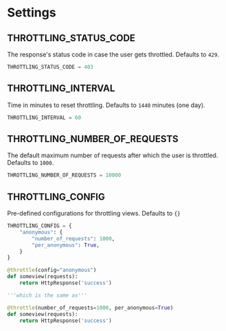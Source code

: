 # Settings

## THROTTLING_STATUS\_CODE

The response's status code in case the user gets throttled. Defaults to `429`.

```python
THROTTLING_STATUS_CODE = 403
```

## THROTTLING_INTERVAL

Time in minutes to reset throttling. Defaults to `1440` minutes (one day).

```python
THROTTLING_INTERVAL = 60
```

## THROTTLING\_NUMBER\_OF_REQUESTS

The default maximum number of requests after which the user is throttled. Defaults to `1000`.

```python
THROTTLING_NUMBER_OF_REQUESTS = 10000
```

## THROTTLING_CONFIG

Pre-defined configurations for throttling views. Defaults to `{}`

```python
THROTTLING_CONFIG = {
    "anonymous": {
        "number_of_requests": 1000,
        "per_anonymous": True,
    }
}
```

```python
@throttle(config="anonymous")
def someview(requests):
    return HttpResponse('success')

'''which is the same as'''

@throttle(number_of_requests=1000, per_anonymous=True)
def someview(requests):
    return HttpResponse('success')
```
